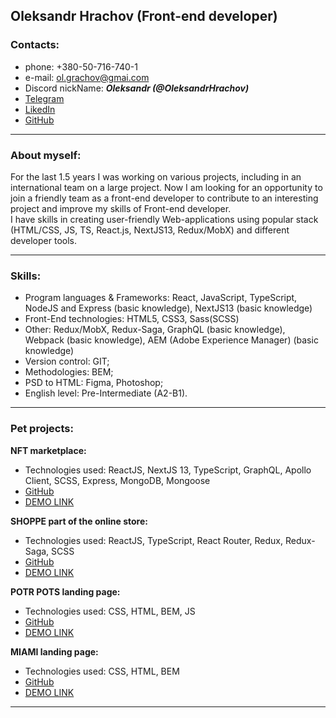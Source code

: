 ## Oleksandr Hrachov (Front-end developer)

### Contacts:
* phone: +380-50-716-740-1
* e-mail: ol.grachov@gmai.com
* Discord nickName: ***Oleksandr (@OleksandrHrachov)***
* [Telegram](https://t.me/AleksandrGrachev88)
* [LikedIn](https://www.linkedin.com/in/oleksandr-hrachov-26a4151b0)
* [GitHub](https://github.com/OleksandrHrachov)

****

### About myself:
For the last 1.5 years I was working on various projects, including in an international team on a large project. Now I am looking for an opportunity to join a friendly team as a front-end developer to contribute to an interesting project and improve my skills of Front-end developer.\
I have skills in creating user-friendly Web-applications using popular stack (HTML/CSS, JS, TS, React.js, NextJS13, Redux/MobX) and different developer tools.

****

### Skills:
* Program languages & Frameworks: React, JavaScript, TypeScript, NodeJS and Express (basic knowledge), NextJS13 (basic knowledge)
* Front-End technologies: HTML5, CSS3, Sass(SCSS)
* Other: Redux/MobX, Redux-Saga, GraphQL (basic knowledge), Webpack (basic knowledge), AEM (Adobe Experience Manager) (basic knowledge)
* Version control: GIT;
* Methodologies: BEM;
* PSD to HTML: Figma, Photoshop;
* English level: Pre-Intermediate (A2-B1).

****

### Pet projects:

**NFT marketplace:**
* Technologies used: ReactJS, NextJS 13, TypeScript, GraphQL, Apollo Client, SCSS, Express, MongoDB, Mongoose
* [GitHub](https://github.com/OleksandrHrachov/nft-marketplace)
* [DEMO LINK](https://nft-marketplace-client-five.vercel.app/)

**SHOPPE part of the online store:**
* Technologies used: ReactJS, TypeScript, React Router, Redux, Redux-Saga, SCSS
* [GitHub](https://github.com/OleksandrHrachov/shoppe)
* [DEMO LINK](https://oleksandrhrachov.github.io/shoppe/)

**POTR POTS landing page:**
* Technologies used: CSS, HTML, BEM, JS
* [GitHub](https://github.com/OleksandrHrachov/Potr_Pots)
* [DEMO LINK](https://oleksandrhrachov.github.io/Potr_Pots/)

**MIAMI landing page:**
* Technologies used: CSS, HTML, BEM
* [GitHub](https://github.com/OleksandrHrachov/layout_miami)
* [DEMO LINK](https://oleksandrhrachov.github.io/layout_miami/)

****